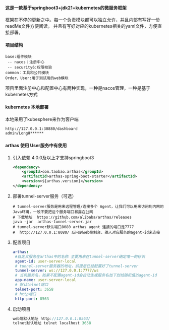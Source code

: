 #### 这是一款基于springboot3+jdk21+kubernetes的微服务框架
框架在不停的更新之中。每一个负责模块都可以独立允许，并且内部有写好一份readMe文件方便阅读。
并且有写好对应的kubernetes相关的yaml文件，方便直接部署。
#### 项目结构
```
base:组件模块
 -- nacos：注册中心
 -- security6:权限校验
common：工具和公共模块
Order、User:用于测试用的web模块
```

项目里面注册中心和配置中心有两种实现，一种是nacos管理，一种是基于kubernetes方式

#### kubernetes 本地部署
本地采用了kubesphere来作为客户端
```html
http://127.0.0.1:30880/dashboard 
admin/LongH******
```
#### arthas 使用 User服务中有使用
1. 引入依赖 4.0.0及以上才支持springboot3
    ```xml
    <dependency>
        <groupId>com.taobao.arthas</groupId>
        <artifactId>arthas-spring-boot-starter</artifactId>
        <version>${arthas.version}</version> 
    </dependency>
    ```
2. 部署tunnel-server服务（可选）
    ```shell
   # tunnel-server服务是用来远程管理/连接多个 Agent，让我们可以用来访问到内网的Java环境，一般不要把这个服务端口暴露在公网
   # 下载地址  https://github.com/alibaba/arthas/releases
   java -jar  arthas-tunnel-server.jar
   # tunnel-server默认端口8080 arthas agent 连接的端口是7777
   #  http://127.0.0.1:8080/ 反问到web控制台，输入对应服务的agent-id来连接
    ```
3. 配置项目
    ```yaml
    arthas:
     #自定义服务在arthas中的名称 主要用来在tunnel-server确定唯一的标识
     agent-id: user-server-local
     # tunnel-server服务器的地址，前提是已经配置好了tunnel-server
     tunnel-server: ws://127.0.0.1:7777/ws
     # 当前服务名，如果不配置agent-id会自动生成服务名加下划线随机值的agent-id
     app-name: user-server-local
     # 默认telnet端口
     telnet-port: 3658
     # http端口
     http-port: 8563
    ```
4. 启动项目
    ```java
    web端默认地址 http://127.0.0.1:8563/
    telnet默认地址 telnet localhost 3658
    ```